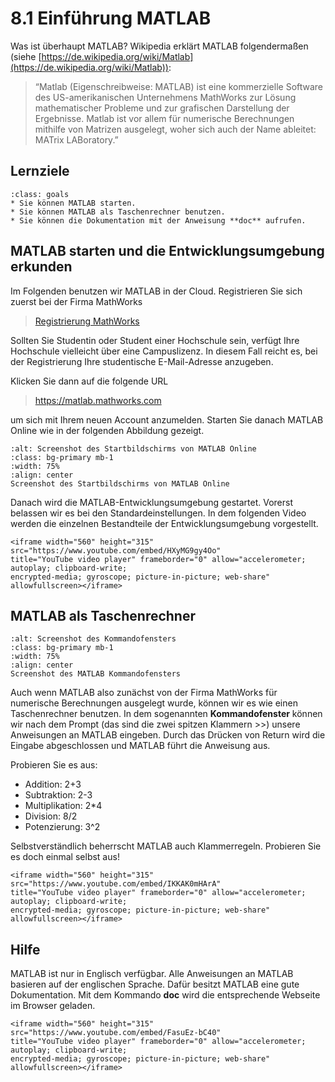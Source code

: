 # 8.1 Einführung MATLAB

Was ist überhaupt MATLAB? Wikipedia erklärt MATLAB folgendermaßen (siehe
[https://de.wikipedia.org/wiki/Matlab](https://de.wikipedia.org/wiki/Matlab)):

> “Matlab (Eigenschreibweise: MATLAB) ist eine kommerzielle Software des
> US-amerikanischen Unternehmens MathWorks zur Lösung mathematischer Probleme
> und zur grafischen Darstellung der Ergebnisse. Matlab ist vor allem für
> numerische Berechnungen mithilfe von Matrizen ausgelegt, woher sich auch der
> Name ableitet: MATrix LABoratory.”

## Lernziele

```{admonition} Lernziele
:class: goals
* Sie können MATLAB starten.
* Sie können MATLAB als Taschenrechner benutzen.
* Sie können die Dokumentation mit der Anweisung **doc** aufrufen. 
```

## MATLAB starten und die Entwicklungsumgebung erkunden

Im Folgenden benutzen wir MATLAB in der Cloud. Registrieren Sie sich zuerst bei
der Firma MathWorks

> [Registrierung
> MathWorks](https://de.mathworks.com/mwaccount/register?uri=https%3A%2F%2Fde.mathworks.com%2Fmwaccount%2F)

Sollten Sie Studentin oder Student einer Hochschule sein, verfügt Ihre
Hochschule vielleicht über eine Campuslizenz. In diesem Fall reicht es, bei der
Registrierung Ihre studentische E-Mail-Adresse anzugeben.

Klicken Sie dann auf die folgende URL

> <https://matlab.mathworks.com>

um sich mit Ihrem neuen Account anzumelden. Starten Sie danach MATLAB Online wie
in der folgenden Abbildung gezeigt.

```{figure} pics/screenshot01.png
:alt: Screenshot des Startbildschirms von MATLAB Online
:class: bg-primary mb-1
:width: 75%
:align: center
Screenshot des Startbildschirms von MATLAB Online
```

Danach wird die MATLAB-Entwicklungsumgebung gestartet. Vorerst belassen wir es
bei den Standardeinstellungen. In dem folgenden Video werden die einzelnen
Bestandteile der Entwicklungsumgebung vorgestellt.

```{dropdown} Video zu "1.1 Matlab - Umgebung" von Mathe? Logisch!
<iframe width="560" height="315" src="https://www.youtube.com/embed/HXyMG9gy4Oo"
title="YouTube video player" frameborder="0" allow="accelerometer; autoplay; clipboard-write;
encrypted-media; gyroscope; picture-in-picture; web-share" allowfullscreen></iframe>
```

## MATLAB als Taschenrechner

```{figure} pics/screenshot02.png
:alt: Screenshot des Kommandofensters
:class: bg-primary mb-1
:width: 75%
:align: center
Screenshot des MATLAB Kommandofensters
```

Auch wenn MATLAB also zunächst von der Firma MathWorks für numerische
Berechnungen ausgelegt wurde, können wir es wie einen Taschenrechner benutzen.
In dem sogenannten **Kommandofenster** können wir nach dem Prompt (das sind die
zwei spitzen Klammern >>) unsere Anweisungen an MATLAB eingeben. Durch das
Drücken von Return wird die Eingabe abgeschlossen und MATLAB führt die Anweisung
aus.

Probieren Sie es aus:

* Addition: 2+3
* Subtraktion: 2-3
* Multiplikation: 2*4
* Division: 8/2
* Potenzierung: 3^2

Selbstverständlich beherrscht MATLAB auch Klammerregeln. Probieren Sie es doch
einmal selbst aus!

```{dropdown} Video zu "1.2 Taschenrechner" von Mathe? Logisch!
<iframe width="560" height="315" src="https://www.youtube.com/embed/IKKAK0mHArA"
title="YouTube video player" frameborder="0" allow="accelerometer; autoplay; clipboard-write;
encrypted-media; gyroscope; picture-in-picture; web-share" allowfullscreen></iframe>
```

## Hilfe

MATLAB ist nur in Englisch verfügbar. Alle Anweisungen an MATLAB basieren auf
der englischen Sprache. Dafür besitzt MATLAB eine gute Dokumentation. Mit dem
Kommando **doc** wird die entsprechende Webseite im Browser geladen.

```{dropdown} Video zu "1.3 Hilfe" von Mathe? Logisch!
<iframe width="560" height="315" src="https://www.youtube.com/embed/FasuEz-bC40"
title="YouTube video player" frameborder="0" allow="accelerometer; autoplay; clipboard-write;
encrypted-media; gyroscope; picture-in-picture; web-share" allowfullscreen></iframe>
```

